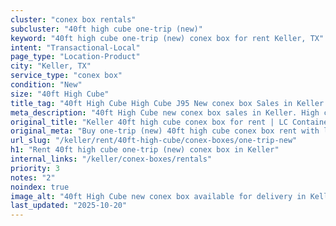 ```yaml
---
cluster: "conex box rentals"
subcluster: "40ft high cube one-trip (new)"
keyword: "40ft high cube one-trip (new) conex box for rent Keller, TX"
intent: "Transactional-Local"
page_type: "Location-Product"
city: "Keller, TX"
service_type: "conex box"
condition: "New"
size: "40ft High Cube"
title_tag: "40ft High Cube High Cube J95 New conex box Sales in Keller | LC Container"
meta_description: "40ft High Cube new conex box sales in Keller. High cube containers with extra height. Fast delivery, competitive pricing. Serving conex boxes area. Quote ID: UGS. Call (214) 524-4168 for your free quote today."
original_title: "Keller 40ft high cube conex box for rent | LC Container"
original_meta: "Buy one-trip (new) 40ft high cube conex box rent with local delivery in Keller, TX. LC Container — local Since 2003. Request a fast quote today."
url_slug: "/keller/rent/40ft-high-cube/conex-boxes/one-trip-new"
h1: "Rent 40ft high cube one-trip (new) conex box in Keller"
internal_links: "/keller/conex-boxes/rentals"
priority: 3
notes: "2"
noindex: true
image_alt: "40ft High Cube new conex box available for delivery in Keller"
last_updated: "2025-10-20"
---
```


<!-- TODO: Add unique city/inventory copy, images, and internal links here. -->
